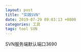 ```yaml
---
layout: post
title: "实践SVN"
date: 2019-07-29 09:03:13 +0800
categories: 工具
tags: tool SVN
---
```


SVN服务端默认端口3690